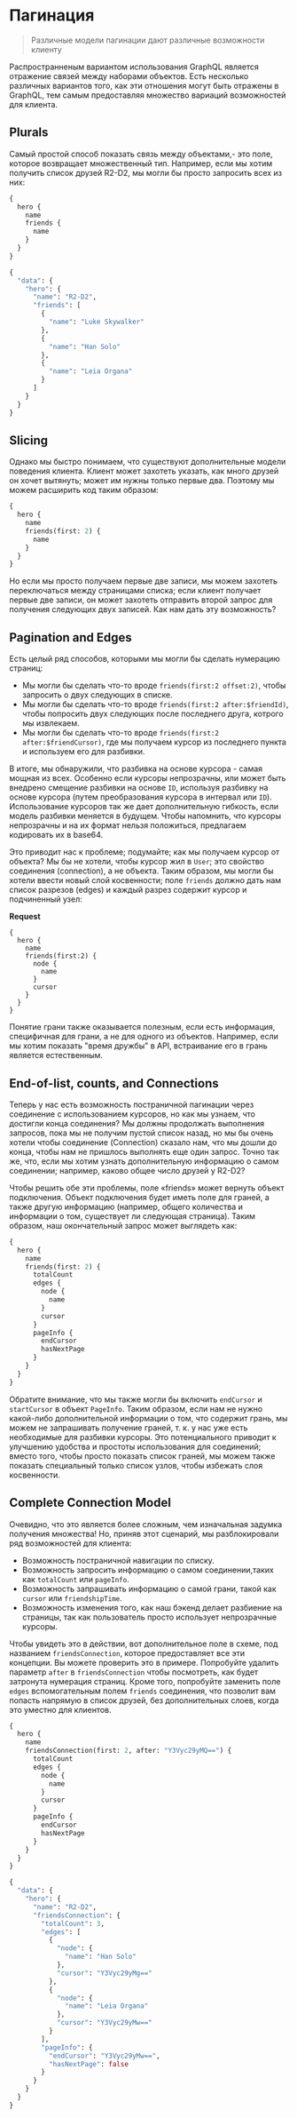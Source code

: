 # Пагинация

> Различные модели пагинации дают различные возможности клиенту

Распространненым вариантом использования GraphQL является отражение связей между наборами объектов. Есть несколько различных вариантов того, как эти отношения могут быть отражены в GraphQL, тем самым предоставляя множество вариаций возможностей для клиента.

## Plurals

Самый простой способ показать связь между объектами,- это поле, которое возвращает множественный тип. Например, если мы хотим получить список друзей R2-D2, мы могли бы просто запросить всех из них:

```graphql tab="Request"
{
  hero {
    name
    friends {
      name
    }
  }
}
```

```graphql tab="Response"
{
  "data": {
    "hero": {
      "name": "R2-D2",
      "friends": [
        {
          "name": "Luke Skywalker"
        },
        {
          "name": "Han Solo"
        },
        {
          "name": "Leia Organa"
        }
      ]
    }
  }
}
```

## Slicing

Однако мы быстро понимаем, что существуют дополнительные модели поведения клиента. Клиент может захотеть указать, как много друзей он хочет вытянуть; может им нужны только первые два. Поэтому мы можем расширить код таким образом:

```graphql
{
  hero {
    name
    friends(first: 2) {
      name
    }
  }
}
```

Но если мы просто получаем первые две записи, мы можем захотеть переключаться между страницами списка; если клиент получает первые две записи, он может захотеть отправить второй запрос для получения следующих двух записей. Как нам дать эту возможность?

## Pagination and Edges

Есть целый ряд способов, которыми мы могли бы сделать нумерацию страниц:

- Мы могли бы сделать что-то вроде `friends(first:2 offset:2)`, чтобы запросить о двух следующих в списке.
- Мы могли бы сделать что-то вроде `friends(first:2 after:$friendId)`, чтобы попросить двух следующих после последнего друга, котрого мы извлекаем.
- Мы могли бы сделать что-то вроде `friends(first:2 after:$friendCursor)`, где мы получаем курсор из последнего пункта и используем его для разбивки.

В итоге, мы обнаружили, что разбивка на основе курсора - самая мощная из всех. Особенно если курсоры непрозрачны, или может быть внедрено смещение разбивки на основе `ID`, используя разбивку на основе курсора (путем преобразования курсора в интервал или `ID`). Использование курсоров так же дает дополнительную гибкость, если модель разбивки меняется в будущем. Чтобы напомнить, что курсоры непрозрачны и на их формат нельзя положиться, предлагаем кодировать их в base64.

Это приводит нас к проблеме; подумайте; как мы получаем курсор от объекта? Мы бы не хотели, чтобы курсор жил в `User`; это свойство соединения (connection), а не объекта. Таким образом, мы могли бы хотели ввести новый слой косвенности; поле `friends` должно дать нам
список разрезов (edges) и каждый разрез содержит курсор и подчиненный узел:

**Request**

```
{
  hero {
    name
    friends(first:2) {
      node {
        name
      }
      cursor
    }
  }
}
```

Понятие грани также оказывается полезным, если есть информация, специфичная для грани,
а не для одного из объектов. Например, если мы хотим показать "время дружбы" в API, встраивание его в грань является естественным.

## End-of-list, counts, and Connections

Теперь у нас есть возможность постраничной пагинации через соединение с использованием курсоров, но как мы узнаем, что достигли конца соединения? Мы должны продолжать выполнения запросов, пока мы не получим пустой список назад, но мы бы очень хотели чтобы соединение (Connection) сказало нам, что мы дошли до конца, чтобы нам не пришлось выполнять еще один запрос.
Точно так же, что, если мы хотим узнать дополнительную информацию о самом соединении; например, каково общее число друзей у R2-D2?

Чтобы решить обе эти проблемы, поле «friends» может вернуть объект подключения. Объект подключения будет
иметь поле для граней, а также другую информацию (например, общего количества и информации о том,
существует ли следующая страница). Таким образом, наш окончательный запрос может выглядеть как:

```graphql tab="Request"
{
  hero {
    name
    friends(first: 2) {
      totalCount
      edges {
        node {
          name
        }
        cursor
      }
      pageInfo {
        endCursor
        hasNextPage
      }
    }
  }
}
```

Обратите внимание, что мы также могли бы включить `endCursor` и `startCursor` в объект `PageInfo`. Таким образом, если нам не нужно какой-либо дополнительной информации о том, что содержит грань, мы можем не запрашивать получение граней, т. к. у нас уже есть необходимые для разбивки курсоры. Это потенциального приводит к улучшению удобства и простоты использования для соединений; вместо того,
чтобы просто показать список граней, мы можем также показать специальный только список узлов, чтобы избежать слоя косвенности.

## Complete Connection Model

Очевидно, что это является более сложным, чем изначальная задумка получения множества! Но, приняв этот сценарий, мы разблокировали ряд возможностей для клиента:

- Возможность постраничной навигации по списку.
- Возможность запросить информацию о самом соединении,таких как `totalCount` или `pageInfo`.
- Возможность запрашивать информацию о самой грани, такой как `cursor` или `friendshipTime`.
- Возможность изменения того, как наш бэкенд делает разбиение на страницы, так как пользователь просто использует непрозрачные курсоры.

Чтобы увидеть это в действии, вот дополнительное поле в схеме, под названием `friendsConnection`, которое предоставляет все эти концепции. Вы можете проверить это в примере. Попробуйте удалить параметр `after` в `friendsConnection` чтобы посмотреть, как будет затронута нумерация страниц. Кроме того, попробуйте заменить поле `edges` вспомогательным полем `friends` соединения, что позволит вам попасть напрямую в список друзей, без дополнительных слоев, когда это уместно для клиентов.

```graphql tab="Request"
{
  hero {
    name
    friendsConnection(first: 2, after: "Y3Vyc29yMQ==") {
      totalCount
      edges {
        node {
          name
        }
        cursor
      }
      pageInfo {
        endCursor
        hasNextPage
      }
    }
  }
}
```

```graphql tab="Response"
{
  "data": {
    "hero": {
      "name": "R2-D2",
      "friendsConnection": {
        "totalCount": 3,
        "edges": [
          {
            "node": {
              "name": "Han Solo"
            },
            "cursor": "Y3Vyc29yMg=="
          },
          {
            "node": {
              "name": "Leia Organa"
            },
            "cursor": "Y3Vyc29yMw=="
          }
        ],
        "pageInfo": {
          "endCursor": "Y3Vyc29yMw==",
          "hasNextPage": false
        }
      }
    }
  }
}
```
